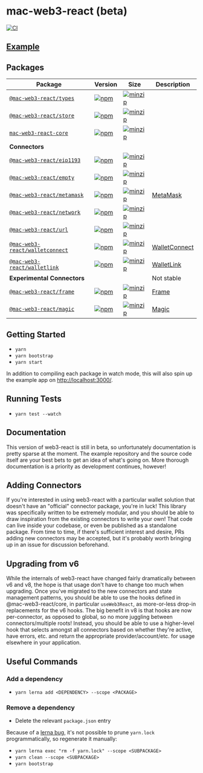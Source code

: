 # mac-web3-react (beta)

[![CI](https://github.com/ma-c-kik/mac-web3-react/actions/workflows/CI.yml/badge.svg?branch=main)](https://github.com/ma-c-kik/mac-web3-react/actions/workflows/CI.yml)

## [Example](https://mac-web3-react-mu.vercel.app/)

## Packages

| Package                                               | Version                                                                                                                                     | Size                                                                                                                                                           | Description                                 |
|-------------------------------------------------------|---------------------------------------------------------------------------------------------------------------------------------------------|----------------------------------------------------------------------------------------------------------------------------------------------------------------|---------------------------------------------|
| [`@mac-web3-react/types`](packages/types)                 | [![npm](https://img.shields.io/npm/v/@mac-web3-react/types/beta.svg)](https://www.npmjs.com/package/@mac-web3-react/types/v/beta)                 | [![minzip](https://img.shields.io/bundlephobia/minzip/@mac-web3-react/types/beta.svg)](https://bundlephobia.com/result?p=@mac-web3-react/types@beta)                 |                                             |
| [`@mac-web3-react/store`](packages/store)                 | [![npm](https://img.shields.io/npm/v/@mac-web3-react/store/beta.svg)](https://www.npmjs.com/package/@mac-web3-react/store/v/beta)                 | [![minzip](https://img.shields.io/bundlephobia/minzip/@mac-web3-react/store/beta.svg)](https://bundlephobia.com/result?p=@mac-web3-react/store@beta)                 |                                             |
| [`mac-web3-react-core`](packages/core)                   | [![npm](https://img.shields.io/npm/v/mac-web3-react-core/beta.svg)](https://www.npmjs.com/package/mac-web3-react-core/v/beta)                   | [![minzip](https://img.shields.io/bundlephobia/minzip/mac-web3-react-core/beta.svg)](https://bundlephobia.com/result?p=mac-web3-react-core@beta)                   |                                             |
| **Connectors**                                        |                                                                                                                                             |                                                                                                                                                                |                                             |
| [`@mac-web3-react/eip1193`](packages/eip1193)             | [![npm](https://img.shields.io/npm/v/@mac-web3-react/eip1193/beta.svg)](https://www.npmjs.com/package/@mac-web3-react/eip1193/v/beta)             | [![minzip](https://img.shields.io/bundlephobia/minzip/@mac-web3-react/eip1193/beta.svg)](https://bundlephobia.com/result?p=@mac-web3-react/eip1193@beta)             |                                             |
| [`@mac-web3-react/empty`](packages/empty)                 | [![npm](https://img.shields.io/npm/v/@mac-web3-react/empty/beta.svg)](https://www.npmjs.com/package/@mac-web3-react/empty/v/beta)                 | [![minzip](https://img.shields.io/bundlephobia/minzip/@mac-web3-react/empty/beta.svg)](https://bundlephobia.com/result?p=@mac-web3-react/empty@beta)                 |                                             |
| [`@mac-web3-react/metamask`](packages/metamask)           | [![npm](https://img.shields.io/npm/v/@mac-web3-react/metamask/beta.svg)](https://www.npmjs.com/package/@mac-web3-react/metamask/v/beta)           | [![minzip](https://img.shields.io/bundlephobia/minzip/@mac-web3-react/metamask/beta.svg)](https://bundlephobia.com/result?p=@mac-web3-react/metamask@beta)           | [MetaMask](https://metamask.io/)            |
| [`@mac-web3-react/network`](packages/network)             | [![npm](https://img.shields.io/npm/v/@mac-web3-react/network/beta.svg)](https://www.npmjs.com/package/@mac-web3-react/network/v/beta)             | [![minzip](https://img.shields.io/bundlephobia/minzip/@mac-web3-react/network/beta.svg)](https://bundlephobia.com/result?p=@mac-web3-react/network@beta)             |                                             |
| [`@mac-web3-react/url`](packages/url)                     | [![npm](https://img.shields.io/npm/v/@mac-web3-react/url/beta.svg)](https://www.npmjs.com/package/@mac-web3-react/url/v/beta)                     | [![minzip](https://img.shields.io/bundlephobia/minzip/@mac-web3-react/url/beta.svg)](https://bundlephobia.com/result?p=@mac-web3-react/url@beta)                     |                                             |
| [`@mac-web3-react/walletconnect`](packages/walletconnect) | [![npm](https://img.shields.io/npm/v/@mac-web3-react/walletconnect/beta.svg)](https://www.npmjs.com/package/@mac-web3-react/walletconnect/v/beta) | [![minzip](https://img.shields.io/bundlephobia/minzip/@mac-web3-react/walletconnect/beta.svg)](https://bundlephobia.com/result?p=@mac-web3-react/walletconnect@beta) | [WalletConnect](https://walletconnect.org/) |
| [`@mac-web3-react/walletlink`](packages/walletlink)       | [![npm](https://img.shields.io/npm/v/@mac-web3-react/walletlink/beta.svg)](https://www.npmjs.com/package/@mac-web3-react/walletlink/v/beta)       | [![minzip](https://img.shields.io/bundlephobia/minzip/@mac-web3-react/walletlink/beta.svg)](https://bundlephobia.com/result?p=@mac-web3-react/walletlink@beta)       | [WalletLink](https://walletlink.org/#/)     |
| **Experimental Connectors**                           |                                                                                                                                             |                                                                                                                                                                | Not stable                                  |
| [`@mac-web3-react/frame`](packages/frame)                 | [![npm](https://img.shields.io/npm/v/@mac-web3-react/frame/beta.svg)](https://www.npmjs.com/package/@mac-web3-react/frame/v/beta)                 | [![minzip](https://img.shields.io/bundlephobia/minzip/@mac-web3-react/frame/beta.svg)](https://bundlephobia.com/result?p=@mac-web3-react/frame@beta)                 | [Frame](https://frame.sh/)                  |
| [`@mac-web3-react/magic`](packages/magic)                 | [![npm](https://img.shields.io/npm/v/@mac-web3-react/magic/beta.svg)](https://www.npmjs.com/package/@mac-web3-react/magic/v/beta)                 | [![minzip](https://img.shields.io/bundlephobia/minzip/@mac-web3-react/magic/beta.svg)](https://bundlephobia.com/result?p=@mac-web3-react/magic@beta)                 | [Magic](https://magic.link/)                |


## Getting Started

- `yarn`
- `yarn bootstrap`
- `yarn start`

In addition to compiling each package in watch mode, this will also spin up the example app on [http://localhost:3000/](http://localhost:3000/).

## Running Tests

- `yarn test --watch`

## Documentation

This version of web3-react is still in beta, so unfortunately documentation is pretty sparse at the moment. The example repository and the source code itself are your best bets to get an idea of what's going on. More thorough documentation is a priority as development continues, however!

## Adding Connectors

If you're interested in using web3-react with a particular wallet solution that doesn't have an "official" connector package, you're in luck! This library was specifically written to be extremely modular, and you should be able to draw inspiration from the existing connectors to write your own! That code can live inside your codebase, or even be published as a standalone package. From time to time, if there's sufficient interest and desire, PRs adding new connectors may be accepted, but it's probably worth bringing up in an issue for discussion beforehand.

## Upgrading from v6

While the internals of web3-react have changed fairly dramatically between v6 and v8, the hope is that usage don't have to change too much when upgrading. Once you've migrated to the new connectors and state management patterns, you should be able to use the hooks defined in @mac-web3-react/core, in particular `useWeb3React`, as more-or-less drop-in replacements for the v6 hooks. The big benefit in v8 is that hooks are now per-connector, as opposed to global, so no more juggling between connectors/multiple roots! Instead, you should be able to use a higher-level hook that selects amongst all connectors based on whether they're active, have errors, etc. and return the appropriate provider/account/etc. for usage elsewhere in your application.

## Useful Commands

### Add a dependency

- `yarn lerna add <DEPENDENCY> --scope <PACKAGE>`

### Remove a dependency

- Delete the relevant `package.json` entry

Because of a [lerna bug](https://github.com/lerna/lerna/issues/1883), it's not possible to prune `yarn.lock` programmatically, so regenerate it manually:

- `yarn lerna exec "rm -f yarn.lock" --scope <SUBPACKAGE>`
- `yarn clean --scope <SUBPACKAGE>`
- `yarn bootstrap`
